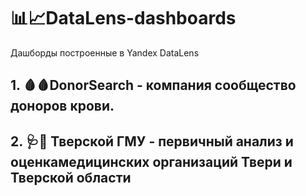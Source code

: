 # :bar_chart::chart_with_upwards_trend:DataLens-dashboards
Дашборды построенные в Yandex DataLens
## 1. :drop_of_blood::drop_of_blood:DonorSearch - компания сообщество доноров крови.
## 2. :stethoscope::pill: Тверской ГМУ - первичный анализ и оценкамедицинских организаций Твери и Тверской области

